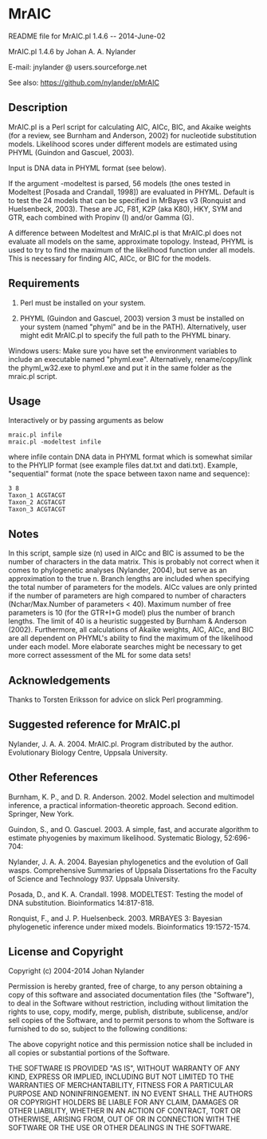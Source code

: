 MrAIC
=====

README file for MrAIC.pl 1.4.6 -- 2014-June-02

MrAIC.pl 1.4.6 by Johan A. A. Nylander

E-mail: jnylander @ users.sourceforge.net

See also: https://github.com/nylander/pMrAIC

Description
-----------

MrAIC.pl is a Perl script for calculating AIC, AICc, BIC, and Akaike weights 
(for a review, see Burnham and Anderson, 2002) for nucleotide substitution 
models. Likelihood scores under different models are estimated using PHYML 
(Guindon and Gascuel, 2003).

Input is DNA data in PHYML format (see below).

If the argument -modeltest is parsed, 56 models (the ones tested in Modeltest 
[Posada and Crandall, 1998]) are evaluated in PHYML. Default is to test the 24 
models that can be specified in MrBayes v3 (Ronquist and Huelsenbeck, 2003). 
These are JC, F81, K2P (aka K80), HKY, SYM and GTR, each combined with Propinv 
(I) and/or Gamma (G).

A difference between Modeltest and MrAIC.pl is that MrAIC.pl does not evaluate 
all models on the same, approximate topology. Instead, PHYML is used to try to 
find the maximum of the likelihood function under all models. This is necessary 
for finding AIC, AICc, or BIC for the models.

Requirements
------------

1) Perl must be installed on your system.

2) PHYML (Guindon and Gascuel, 2003) version 3 must be installed on your system 
(named "phyml" and be in the PATH). Alternatively, user might edit MrAIC.pl to 
specify the full path to the PHYML binary.

Windows users: Make sure you have set the environment variables to include an 
executable named "phyml.exe". Alternatively, rename/copy/link the phyml_w32.exe 
to phyml.exe and put it in the same folder as the mraic.pl script.


Usage
-----

Interactively or by passing arguments as below

    mraic.pl infile
    mraic.pl -modeltest infile

where infile contain DNA data in PHYML format which is somewhat similar to the 
PHYLIP format (see example files dat.txt and dati.txt).
Example, "sequential" format (note the space between taxon name and sequence):

    3 8
    Taxon_1 ACGTACGT
    Taxon_2 ACGTACGT
    Taxon_3 ACGTACGT


Notes
-----

In this script, sample size (n) used in AICc and BIC is assumed to be the 
number of characters in the data matrix. This is probably not correct when it 
comes to phylogenetic analyses (Nylander, 2004), but serve as an approximation 
to the true n.
Branch lengths are included when specifying the total number of parameters for 
the models.
AICc values are only printed if the number of parameters are high compared to 
number of characters (Nchar/Max.Number of parameters < 40). Maximum number of 
free parameters is 10 (for the GTR+I+G model) plus the number of branch 
lengths. The limit of 40 is a heuristic suggested by Burnham & Anderson (2002).
Furthermore, all calculations of Akaike weights, AIC, AICc, and BIC are all 
dependent on PHYML's ability to find the maximum of the likelihood under each 
model. More elaborate searches might be necessary to get more correct 
assessment of the ML for some data sets!


Acknowledgements
----------------

Thanks to Torsten Eriksson for advice on slick Perl programming.


Suggested reference for MrAIC.pl
--------------------------------

Nylander, J. A. A. 2004. MrAIC.pl. Program distributed by the author. 
Evolutionary Biology Centre, Uppsala University.


Other References
----------------

Burnham, K. P., and D. R. Anderson. 2002. Model selection and multimodel 
inference, a practical information-theoretic approach. Second edition. 
Springer, New York.

Guindon, S., and O. Gascuel. 2003. A simple, fast, and accurate algorithm to 
estimate phyogenies by maximum likelihood. Systematic Biology, 52:696-704:

Nylander, J. A. A. 2004. Bayesian phylogenetics and the evolution of Gall 
wasps. Comprehensive Summaries of Uppsala Dissertations fro the Faculty of 
Science and Technology 937. Uppsala University.

Posada, D., and K. A. Crandall. 1998. MODELTEST: Testing the model of DNA 
substitution. Bioinformatics 14:817-818.

Ronquist, F., and J. P. Huelsenbeck. 2003. MRBAYES 3: Bayesian phylogenetic 
inference under mixed models. Bioinformatics 19:1572-1574.


License and Copyright
---------------------

Copyright (c) 2004-2014 Johan Nylander

Permission is hereby granted, free of charge, to any person obtaining a copy
of this software and associated documentation files (the "Software"), to deal
in the Software without restriction, including without limitation the rights
to use, copy, modify, merge, publish, distribute, sublicense, and/or sell
copies of the Software, and to permit persons to whom the Software is
furnished to do so, subject to the following conditions:

The above copyright notice and this permission notice shall be included in all
copies or substantial portions of the Software.

THE SOFTWARE IS PROVIDED "AS IS", WITHOUT WARRANTY OF ANY KIND, EXPRESS OR
IMPLIED, INCLUDING BUT NOT LIMITED TO THE WARRANTIES OF MERCHANTABILITY,
FITNESS FOR A PARTICULAR PURPOSE AND NONINFRINGEMENT. IN NO EVENT SHALL THE
AUTHORS OR COPYRIGHT HOLDERS BE LIABLE FOR ANY CLAIM, DAMAGES OR OTHER
LIABILITY, WHETHER IN AN ACTION OF CONTRACT, TORT OR OTHERWISE, ARISING FROM,
OUT OF OR IN CONNECTION WITH THE SOFTWARE OR THE USE OR OTHER DEALINGS IN THE
SOFTWARE.
